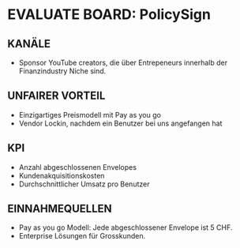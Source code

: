 #  EVALUATE BOARD: PolicySign

## KANÄLE
- Sponsor YouTube creators, die über Entrepeneurs innerhalb der Finanzindustry Niche sind.

## UNFAIRER VORTEIL
- Einzigartiges Preismodell mit Pay as you go
- Vendor Lockin, nachdem ein Benutzer bei uns angefangen hat

## KPI
- Anzahl abgeschlossenen Envelopes
- Kundenakquisitionskosten 
- Durchschnittlicher Umsatz pro Benutzer

## EINNAHMEQUELLEN
- Pay as you go Modell: Jede abgeschlossener Envelope ist 5 CHF.
- Enterprise Lösungen für Grosskunden.
